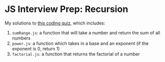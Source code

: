 # JS Interview Prep: Recursion

My solutions to [this coding quiz](https://www.codingame.com/playgrounds/5422/js-interview-prep-recursion), which includes:
1. `sumRange.js`: a function that will take a number and return the sum of all numbers
2. `power.js`: a function which takes in a base and an exponent (if the exponent is 0, return 1)
3. `factorial.js`: a function that returns the factorial of a number
<!-- 
4. `all.js`: a function that accepts an array and a callback and returns true if every value in the array returns true when passed as parameter to the callback function
5. `productOfArray.js`:  -->